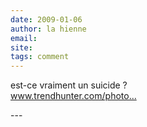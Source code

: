 ```yaml
---
date: 2009-01-06
author: la hienne
email: 
site: 
tags: comment
---
```


<p>est-ce vraiment un suicide ?<br />
<a href="http://www.trendhunter.com/photos/31508/2" title="http://www.trendhunter.com/photos/31508/2" rel="nofollow">www.trendhunter.com/photo...</a></p>
---
